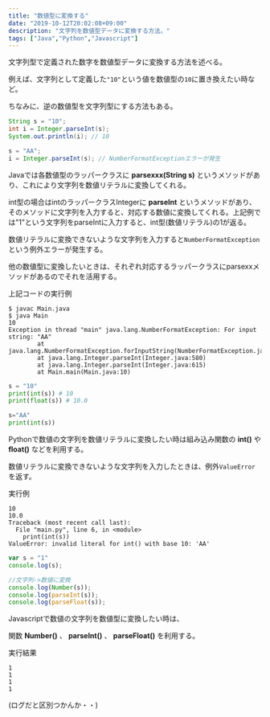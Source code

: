 ```yaml
---
title: "数値型に変換する"
date: "2019-10-12T20:02:08+09:00"
description: "文字列を数値型データに変換する方法。"
tags: ["Java","Python","Javascript"]
---
```


文字列型で定義された数字を数値型データに変換する方法を述べる。  

例えば、文字列として定義した`"10"`という値を数値型の`10`に置き換えたい時など。

ちなみに、逆の数値型を文字列型にする方法もある。

<div class="note_content_by_programming_language" id="note_content_Java">

```java
String s = "10";
int i = Integer.parseInt(s);
System.out.println(i); // 10

s = "AA";
i = Integer.parseInt(s); // NumberFormatExceptionエラーが発生
```

Javaでは各数値型のラッパークラスに **parsexxx(String s)** というメソッドがあり、これにより文字列を数値リテラルに変換してくれる。   

int型の場合はintのラッパークラスIntegerに **parseInt** というメソッドがあり、そのメソッドに文字列を入力すると、対応する数値に変換してくれる。上記例では"1"という文字列をparseIntに入力すると、int型(数値リテラル)の1が返る。  

数値リテラルに変換できないような文字列を入力すると```NumberFormatException```という例外エラーが発生する。

他の数値型に変換したいときは、それぞれ対応するラッパークラスにparsexxメソッドがあるのでそれを活用する。


上記コードの実行例

```
$ javac Main.java 
$ java Main
10
Exception in thread "main" java.lang.NumberFormatException: For input string: "AA"
        at java.lang.NumberFormatException.forInputString(NumberFormatException.java:65)
        at java.lang.Integer.parseInt(Integer.java:580)
        at java.lang.Integer.parseInt(Integer.java:615)
        at Main.main(Main.java:10)
```

</div>
<div class="note_content_by_programming_language" id="note_content_Python">

```python
s = "10"
print(int(s)) # 10
print(float(s)) # 10.0

s="AA"
print(int(s))
```

Pythonで数値の文字列を数値リテラルに変換したい時は組み込み関数の **int()** や **float()** などを利用する。

数値リテラルに変換できないような文字列を入力したときは、例外```ValueError```を返す。

実行例

```
10
10.0
Traceback (most recent call last):
  File "main.py", line 6, in <module>
    print(int(s))
ValueError: invalid literal for int() with base 10: 'AA'
```

</div>
<div class="note_content_by_programming_language" id="note_content_Javascript">

```javascript
var s = "1"
console.log(s); 

//文字列->数値に変換
console.log(Number(s));
console.log(parseInt(s));
console.log(parseFloat(s));
```

Javascriptで数値の文字列を数値型に変換したい時は、

関数 **Number()** 、 **parseInt()** 、 **parseFloat()** を利用する。

実行結果

```
1
1
1
1
```

(ログだと区別つかんか・・)

</div>
